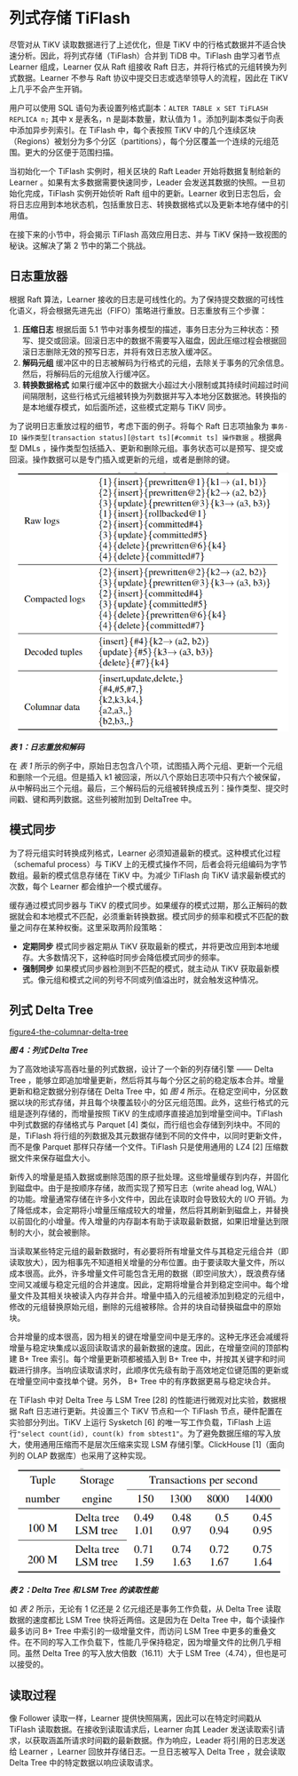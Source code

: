 # 列式存储 TiFlash

尽管对从 TiKV 读取数据进行了上述优化，但是 TiKV 中的行格式数据并不适合快速分析。因此，将列式存储（TiFlash）合并到 TiDB 中。TiFlash 由学习者节点 Learner 组成，Learner 仅从 Raft 组接收 Raft 日志，并将行格式的元组转换为列式数据。Learner 不参与 Raft 协议中提交日志或选举领导人的流程，因此在 TiKV 上几乎不会产生开销。

用户可以使用 SQL 语句为表设置列格式副本：`ALTER TABLE x SET TiFLASH REPLICA n;` 其中 x 是表名，n 是副本数量，默认值为 1 。添加列副本类似于向表中添加异步列索引。在 TiFlash 中，每个表按照 TiKV 中的几个连续区块（Regions）被划分为多个分区（partitions），每个分区覆盖一个连续的元组范围。更大的分区便于范围扫描。

当初始化一个 TiFlash 实例时，相关区块的 Raft Leader 开始将数据复制给新的 Learner 。如果有太多数据需要快速同步，Leader 会发送其数据的快照。一旦初始化完成，TiFlash 实例开始侦听 Raft 组中的更新。Learner 收到日志包后，会将日志应用到本地状态机，包括重放日志、转换数据格式以及更新本地存储中的引用值。

在接下来的小节中，将会揭示 TiFlash 高效应用日志、并与 TiKV 保持一致视图的秘诀。这解决了第 2 节中的第二个挑战。

## 日志重放器

根据 Raft 算法，Learner 接收的日志是可线性化的。为了保持提交数据的可线性化语义，将会根据先进先出（FIFO）策略进行重放。日志重放有三个步骤：

1. **压缩日志** 根据后面 5.1 节中对事务模型的描述，事务日志分为三种状态：预写、提交或回滚。回滚日志中的数据不需要写入磁盘，因此压缩过程会根据回滚日志删除无效的预写日志，并将有效日志放入缓冲区。
2. **解码元组** 缓冲区中的日志被解码为行格式的元组，去除关于事务的冗余信息。然后，将解码后的元组放入行缓冲区。
3. **转换数据格式** 如果行缓冲区中的数据大小超过大小限制或其持续时间超过时间间隔限制，这些行格式元组被转换为列数据并写入本地分区数据池。转换指的是本地缓存模式，如后面所述，这些模式定期与 TiKV 同步。

为了说明日志重放过程的细节，考虑下面的例子。将每个 Raft 日志项抽象为 `事务-ID 操作类型[transaction status][@start ts][#commit ts] 操作数据` 。根据典型 DMLs ，操作类型包括插入、更新和删除元组。事务状态可以是预写、提交或回滚。操作数据可以是专门插入或更新的元组，或者是删除的键。

![table1-log-replaying-and-decoding](../assets/table1-log-replaying-and-decoding.png)

_**表 1：日志重放和解码**_

在 *表 1* 所示的例子中，原始日志包含八个项，试图插入两个元组、更新一个元组和删除一个元组。但是插入 k1 被回滚，所以八个原始日志项中只有六个被保留，从中解码出三个元组。最后，三个解码后的元组被转换成五列：操作类型、提交时间戳、键和两列数据。这些列被附加到 DeltaTree 中。

## 模式同步

为了将元组实时转换成列格式，Learner 必须知道最新的模式。这种模式化过程（schemaful process）与 TiKV 上的无模式操作不同，后者会将元组编码为字节数组。最新的模式信息存储在 TiKV 中。为减少 TiFlash 向 TiKV 请求最新模式的次数，每个 Learner 都会维护一个模式缓存。

缓存通过模式同步器与 TiKV 的模式同步。如果缓存的模式过期，那么正解码的数据就会和本地模式不匹配，必须重新转换数据。模式同步的频率和模式不匹配的数量之间存在某种权衡。这里采取两阶段策略：

- **定期同步** 模式同步器定期从 TiKV 获取最新的模式，并将更改应用到本地缓存。大多数情况下，这种临时同步会降低模式同步的频率。
- **强制同步** 如果模式同步器检测到不匹配的模式，就主动从 TiKV 获取最新模式。像元组和模式之间的列号不同或列值溢出时，就会触发这种情况。

## 列式 Delta Tree

[figure4-the-columnar-delta-tree](../assets/figure4-the-columnar-delta-tree.png)

_**图 4：列式 Delta Tree**_

为了高效地读写高吞吐量的列式数据，设计了一个新的列存储引擎 —— Delta Tree ，能够立即追加增量更新，然后将其与每个分区之前的稳定版本合并。增量更新和稳定数据分别存储在 Delta Tree 中，如 *图 4* 所示。在稳定空间中，分区数据以块的形式存储，并且每个块覆盖较小的分区元组范围。此外，这些行格式的元组是逐列存储的，而增量按照 TiKV 的生成顺序直接追加到增量空间中。TiFlash 中列式数据的存储格式与 Parquet [4] 类似，而行组也会存储到列块中。不同的是，TiFlash 将行组的列数据及其元数据存储到不同的文件中，以同时更新文件，而不是像 Parquet 那样只存储一个文件。TiFlash 只是使用通用的 LZ4 [2] 压缩数据文件来保存磁盘大小。

新传入的增量是插入数据或删除范围的原子批处理。这些增量缓存到内存，并固化到磁盘中。由于是按顺序存储，故而实现了预写日志（write ahead log, WAL）的功能。增量通常存储在许多小文件中，因此在读取时会导致较大的 I/O 开销。为了降低成本，会定期将小增量压缩成较大的增量，然后将其刷新到磁盘上，并替换以前固化的小增量。传入增量的内存副本有助于读取最新数据，如果旧增量达到限制的大小，就会被删除。

当读取某些特定元组的最新数据时，有必要将所有增量文件与其稳定元组合并（即读取放大），因为相事先不知道相关增量的分布位置。由于要读取大量文件，所以成本很高。此外，许多增量文件可能包含无用的数据（即空间放大），既浪费存储空间又减缓与稳定元组的合并速度。因此，定期将增量合并到稳定空间中。每个增量文件及其相关块被读入内存并合并。增量中插入的元组被添加到稳定的元组中，修改的元组替换原始元组，删除的元组被移除。合并的块自动替换磁盘中的原始块。

合并增量的成本很高，因为相关的键在增量空间中是无序的。这种无序还会减缓将增量与稳定块集成以返回读取请求的最新数据的速度。因此，在增量空间的顶部构建 B+ Tree 索引。每个增量更新项都被插入到 B+ Tree 中，并按其关键字和时间戳进行排序。当响应读取请求时，此顺序优先级有助于高效地定位键范围的更新或在增量空间中查找单个键。另外， B+ Tree 中的有序数据更易与稳定块合并。

在 TiFlash 中对 Delta Tree 与 LSM Tree [28] 的性能进行微观对比实验，数据根据 Raft 日志进行更新。共设置三个 TiKV 节点和一个 TiFlash 节点，硬件配置在实验部分列出。TiKV 上运行 Sysketch [6] 的唯一写工作负载，TiFlash 上运行`"select count(id), count(k) from sbtest1"`。为了避免数据压缩的写入放大，使用通用压缩而不是层次压缩来实现 LSM 存储引擎。ClickHouse [1]（面向列的 OLAP 数据库）也采用了这种实现。

![table2-read-performance-of-delta-tree-and-lsm-tree](../assets/table2-read-performance-of-delta-tree-and-lsm-tree.png)

_**表 2：Delta Tree 和 LSM Tree 的读取性能**_


如 *表 2* 所示，无论有 1 亿还是 2 亿元组还是事务工作负载，从 Delta Tree 读取数据的速度都比 LSM Tree 快将近两倍。这是因为在 Delta Tree 中，每个读操作最多访问 B+ Tree 中索引的一级增量文件，而访问 LSM Tree 中更多的重叠文件。在不同的写入工作负载下，性能几乎保持稳定，因为增量文件的比例几乎相同。虽然 Delta Tree 的写入放大倍数（16.11）大于 LSM Tree（4.74），但也是可以接受的。

## 读取过程

像 Follower 读取一样，Learner 提供快照隔离，因此可以在特定时间戳从 TiFlash 读取数据。在接收到读取请求后，Learner 向其 Leader 发送读取索引请求，以获取涵盖所请求时间戳的最新数据。作为响应，Leader 将引用的日志发送给 Learner ，Learner 回放并存储日志。一旦日志被写入 Delta Tree ，就会读取 Delta Tree 中的特定数据以响应读取请求。
